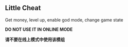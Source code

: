 ## Little Cheat

Get money, level up, enable god mode, change game state

**DO NOT USE IT IN ONLINE MODE**

**请不要在线上模式中使用该模组**
